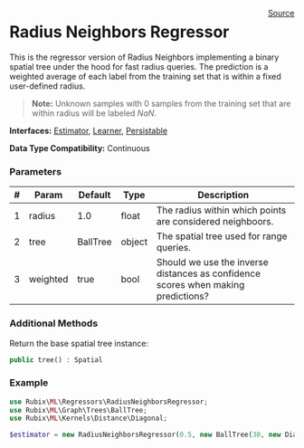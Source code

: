 <span style="float:right;"><a href="https://github.com/RubixML/RubixML/blob/master/src/Regressors/RadiusNeighborsRegressor.php">Source</a></span>

# Radius Neighbors Regressor
This is the regressor version of Radius Neighbors implementing a binary spatial tree under the hood for fast radius queries. The prediction is a weighted average of each label from the training set that is within a fixed user-defined radius.

> **Note:** Unknown samples with 0 samples from the training set that are within radius will be labeled *NaN*.

**Interfaces:** [Estimator](../estimator.md), [Learner](../learner.md), [Persistable](../persistable.md)

**Data Type Compatibility:** Continuous

### Parameters
| # | Param | Default | Type | Description |
|---|---|---|---|---|
| 1 | radius | 1.0 | float | The radius within which points are considered neighboors. |
| 2 | tree | BallTree | object | The spatial tree used for range queries. |
| 3 | weighted | true | bool | Should we use the inverse distances as confidence scores when making predictions? |

### Additional Methods
Return the base spatial tree instance:
```php
public tree() : Spatial
```

### Example
```php
use Rubix\ML\Regressors\RadiusNeighborsRegressor;
use Rubix\ML\Graph\Trees\BallTree;
use Rubix\ML\Kernels\Distance\Diagonal;

$estimator = new RadiusNeighborsRegressor(0.5, new BallTree(30, new Diagonal()), true);
```